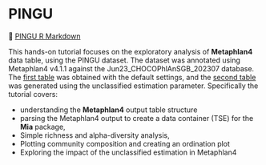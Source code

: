 # PINGU

📑 [PINGU R Markdown](HOp1_Metaphlan4.Rmd)

This hands-on tutorial focuses on the exploratory analysis of **Metaphlan4** data table, using the PINGU dataset. The dataset was annotated using Metaphlan4 v4.1.1 against the Jun23_CHOCOPhlAnSGB_202307 database. The [first table](https://github.com/quadram-institute-bioscience/biobackery-2024/blob/main/datasets/pingu_mpadefault_abundance_table.txt) was obtained with the default settings, and the [second table](https://github.com/quadram-institute-bioscience/biobackery-2024/blob/main/datasets/pingu_mpaunclass_abundance_table.txt) was generated using the unclassified estimation parameter.
Specifically the tutorial covers:

* understanding the **Metaphlan4** output table structure
* parsing the Metaphlan4 output to create a data container (TSE) for the **Mia** package,
* Simple richness and alpha-diversity analysis,
* Plotting community composition and creating an ordination plot
* Exploring the impact of the unclassified estimation in Metaphlan4


